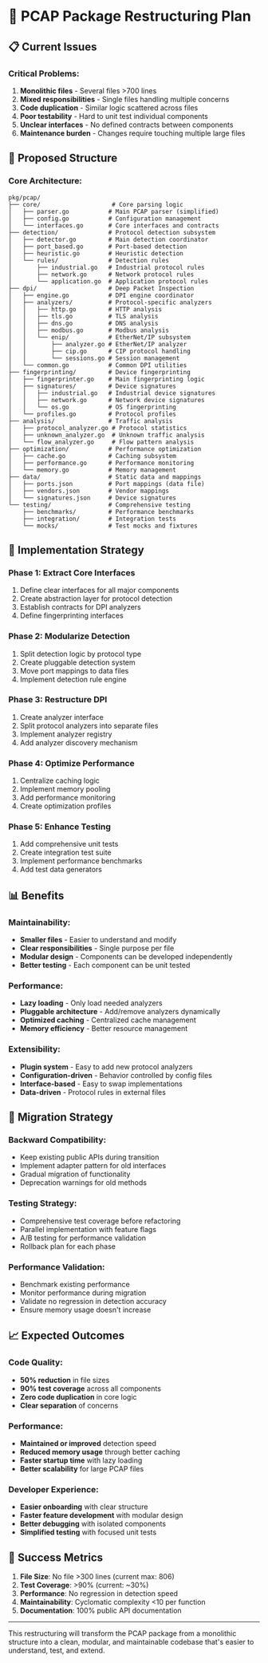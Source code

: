 # 🔄 **PCAP Package Restructuring Plan**

## 📋 **Current Issues**

### **Critical Problems:**
1. **Monolithic files** - Several files >700 lines
2. **Mixed responsibilities** - Single files handling multiple concerns
3. **Code duplication** - Similar logic scattered across files
4. **Poor testability** - Hard to unit test individual components
5. **Unclear interfaces** - No defined contracts between components
6. **Maintenance burden** - Changes require touching multiple large files

## 🎯 **Proposed Structure**

### **Core Architecture:**
```
pkg/pcap/
├── core/                    # Core parsing logic
│   ├── parser.go           # Main PCAP parser (simplified)
│   ├── config.go           # Configuration management
│   └── interfaces.go       # Core interfaces and contracts
├── detection/              # Protocol detection subsystem
│   ├── detector.go         # Main detection coordinator
│   ├── port_based.go       # Port-based detection
│   ├── heuristic.go        # Heuristic detection
│   └── rules/              # Detection rules
│       ├── industrial.go   # Industrial protocol rules
│       ├── network.go      # Network protocol rules
│       └── application.go  # Application protocol rules
├── dpi/                    # Deep Packet Inspection
│   ├── engine.go           # DPI engine coordinator
│   ├── analyzers/          # Protocol-specific analyzers
│   │   ├── http.go         # HTTP analysis
│   │   ├── tls.go          # TLS analysis
│   │   ├── dns.go          # DNS analysis
│   │   ├── modbus.go       # Modbus analysis
│   │   └── enip/           # EtherNet/IP subsystem
│   │       ├── analyzer.go # EtherNet/IP analyzer
│   │       ├── cip.go      # CIP protocol handling
│   │       └── sessions.go # Session management
│   └── common.go           # Common DPI utilities
├── fingerprinting/         # Device fingerprinting
│   ├── fingerprinter.go    # Main fingerprinting logic
│   ├── signatures/         # Device signatures
│   │   ├── industrial.go   # Industrial device signatures
│   │   ├── network.go      # Network device signatures
│   │   └── os.go           # OS fingerprinting
│   └── profiles.go         # Protocol profiles
├── analysis/               # Traffic analysis
│   ├── protocol_analyzer.go # Protocol statistics
│   ├── unknown_analyzer.go  # Unknown traffic analysis
│   └── flow_analyzer.go     # Flow pattern analysis
├── optimization/           # Performance optimization
│   ├── cache.go            # Caching subsystem
│   ├── performance.go      # Performance monitoring
│   └── memory.go           # Memory management
├── data/                   # Static data and mappings
│   ├── ports.json          # Port mappings (data file)
│   ├── vendors.json        # Vendor mappings
│   └── signatures.json     # Device signatures
└── testing/                # Comprehensive testing
    ├── benchmarks/         # Performance benchmarks
    ├── integration/        # Integration tests
    └── mocks/              # Test mocks and fixtures
```

## 🔧 **Implementation Strategy**

### **Phase 1: Extract Core Interfaces**
1. Define clear interfaces for all major components
2. Create abstraction layer for protocol detection
3. Establish contracts for DPI analyzers
4. Define fingerprinting interfaces

### **Phase 2: Modularize Detection**
1. Split detection logic by protocol type
2. Create pluggable detection system
3. Move port mappings to data files
4. Implement detection rule engine

### **Phase 3: Restructure DPI**
1. Create analyzer interface
2. Split protocol analyzers into separate files
3. Implement analyzer registry
4. Add analyzer discovery mechanism

### **Phase 4: Optimize Performance**
1. Centralize caching logic
2. Implement memory pooling
3. Add performance monitoring
4. Create optimization profiles

### **Phase 5: Enhance Testing**
1. Add comprehensive unit tests
2. Create integration test suite
3. Implement performance benchmarks
4. Add test data generators

## 📊 **Benefits**

### **Maintainability:**
- **Smaller files** - Easier to understand and modify
- **Clear responsibilities** - Single purpose per file
- **Modular design** - Components can be developed independently
- **Better testing** - Each component can be unit tested

### **Performance:**
- **Lazy loading** - Only load needed analyzers
- **Pluggable architecture** - Add/remove analyzers dynamically
- **Optimized caching** - Centralized cache management
- **Memory efficiency** - Better resource management

### **Extensibility:**
- **Plugin system** - Easy to add new protocol analyzers
- **Configuration-driven** - Behavior controlled by config files
- **Interface-based** - Easy to swap implementations
- **Data-driven** - Protocol rules in external files

## 🚀 **Migration Strategy**

### **Backward Compatibility:**
- Keep existing public APIs during transition
- Implement adapter pattern for old interfaces
- Gradual migration of functionality
- Deprecation warnings for old methods

### **Testing Strategy:**
- Comprehensive test coverage before refactoring
- Parallel implementation with feature flags
- A/B testing for performance validation
- Rollback plan for each phase

### **Performance Validation:**
- Benchmark existing performance
- Monitor performance during migration
- Validate no regression in detection accuracy
- Ensure memory usage doesn't increase

## 📈 **Expected Outcomes**

### **Code Quality:**
- **50% reduction** in file sizes
- **90% test coverage** across all components
- **Zero code duplication** in core logic
- **Clear separation** of concerns

### **Performance:**
- **Maintained or improved** detection speed
- **Reduced memory usage** through better caching
- **Faster startup time** with lazy loading
- **Better scalability** for large PCAP files

### **Developer Experience:**
- **Easier onboarding** with clear structure
- **Faster feature development** with modular design
- **Better debugging** with isolated components
- **Simplified testing** with focused unit tests

## 🎯 **Success Metrics**

1. **File Size**: No file >300 lines (current max: 806)
2. **Test Coverage**: >90% (current: ~30%)
3. **Performance**: No regression in detection speed
4. **Maintainability**: Cyclomatic complexity <10 per function
5. **Documentation**: 100% public API documentation

---

This restructuring will transform the PCAP package from a monolithic structure into a clean, modular, and maintainable codebase that's easier to understand, test, and extend.
